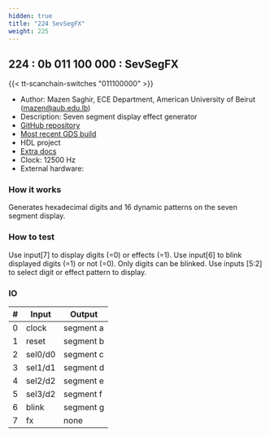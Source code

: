 ```yaml
---
hidden: true
title: "224 SevSegFX"
weight: 225
---
```


## 224 : 0b 011 100 000 : SevSegFX

{{< tt-scanchain-switches "011100000" >}}

* Author: Mazen Saghir, ECE Department, American University of Beirut (mazen@aub.edu.lb)
* Description: Seven segment display effect generator
* [GitHub repository](https://github.com/mazensaghir/tt02-sevsegfx)
* [Most recent GDS build](https://github.com/mazensaghir/tt02-sevsegfx/actions/runs/3612703382)
* HDL project
* [Extra docs]()
* Clock: 12500 Hz
* External hardware: 



### How it works

Generates hexadecimal digits and 16 dynamic patterns on the seven segment display.

### How to test

Use input[7] to display digits (=0) or effects (=1). Use input[6] to blink displayed digits (=1) or not (=0). Only digits can be blinked. Use inputs [5:2] to select digit or effect pattern to display.

### IO

| # | Input        | Output       |
|---|--------------|--------------|
| 0 | clock  | segment a |
| 1 | reset  | segment b |
| 2 | sel0/d0  | segment c |
| 3 | sel1/d1  | segment d |
| 4 | sel2/d2  | segment e |
| 5 | sel3/d2  | segment f |
| 6 | blink  | segment g |
| 7 | fx  | none |
